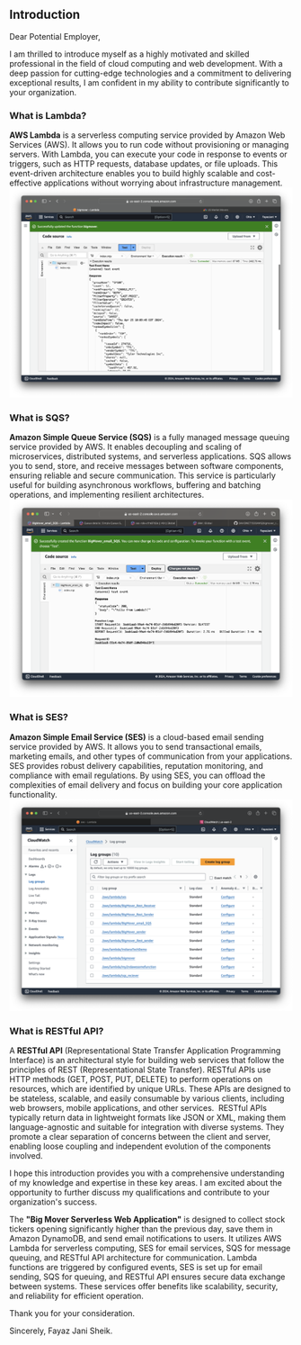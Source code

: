 ## Introduction

Dear Potential Employer,

I am thrilled to introduce myself as a highly motivated and skilled professional in the field of cloud computing and web development. With a deep passion for cutting-edge technologies and a commitment to delivering exceptional results, I am confident in my ability to contribute significantly to your organization.

### What is Lambda?

**AWS Lambda** is a serverless computing service provided by Amazon Web Services (AWS). It allows you to run code without provisioning or managing servers. With Lambda, you can execute your code in response to events or triggers, such as HTTP requests, database updates, or file uploads. This event-driven architecture enables you to build highly scalable and cost-effective applications without worrying about infrastructure management.
![Alt Text](./BigMover/BigMoverExecution.png)
### What is SQS?

**Amazon Simple Queue Service (SQS)** is a fully managed message queuing service provided by AWS. It enables decoupling and scaling of microservices, distributed systems, and serverless applications. SQS allows you to send, store, and receive messages between software components, ensuring reliable and secure communication. This service is particularly useful for building asynchronous workflows, buffering and batching operations, and implementing resilient architectures.
![SQS](./SQS_and_SES/BigMover_SQS+SES.png)
### What is SES?

**Amazon Simple Email Service (SES)** is a cloud-based email sending service provided by AWS. It allows you to send transactional emails, marketing emails, and other types of communication from your applications. SES provides robust delivery capabilities, reputation monitoring, and compliance with email regulations. By using SES, you can offload the complexities of email delivery and focus on building your core application functionality.
![SES Logs Image](./BigMover/SES_logs.png)
### What is RESTful API?

A **RESTful API** (Representational State Transfer Application Programming Interface) is an architectural style for building web services that follow the principles of REST (Representational State Transfer). RESTful APIs use HTTP methods (GET, POST, PUT, DELETE) to perform operations on resources, which are identified by unique URLs. These APIs are designed to be stateless, scalable, and easily consumable by various clients, including web browsers, mobile applications, and other services.
![]()
RESTful APIs typically return data in lightweight formats like JSON or XML, making them language-agnostic and suitable for integration with diverse systems. They promote a clear separation of concerns between the client and server, enabling loose coupling and independent evolution of the components involved.

I hope this introduction provides you with a comprehensive understanding of my knowledge and expertise in these key areas. I am excited about the opportunity to further discuss my qualifications and contribute to your organization's success.

The **"Big Mover Serverless Web Application"** is designed to collect stock tickers opening significantly higher than the previous day, save them in Amazon DynamoDB, and send email notifications to users. It utilizes AWS Lambda for serverless computing, SES for email services, SQS for message queuing, and RESTful API architecture for communication. Lambda functions are triggered by configured events, SES is set up for email sending, SQS for queuing, and RESTful API ensures secure data exchange between systems. These services offer benefits like scalability, security, and reliability for efficient operation.

Thank you for your consideration.

Sincerely,
Fayaz Jani Sheik.